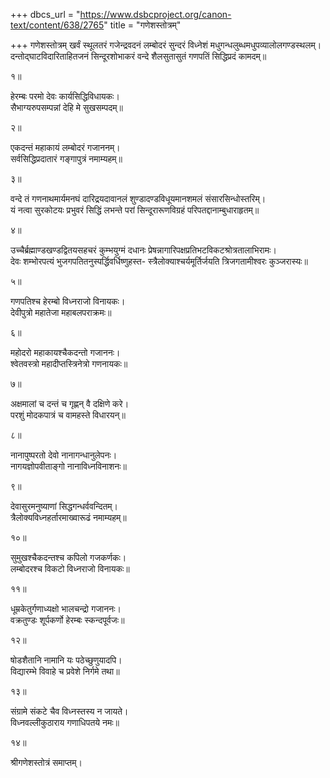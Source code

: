 +++
dbcs_url = "https://www.dsbcproject.org/canon-text/content/638/2765"
title = "गणेशस्तोत्रम्"

+++
गणेशस्तोत्रम्
खर्वं स्थूलतरं गजेन्द्रवदनं लम्बोदरं सुन्दरं 
विध्नेशं मधुगन्धलुब्धमधुपव्यालोलगण्डस्थलम्।  
दन्तोद्घाटविदारिताहितजनं सिन्दूरशोभाकरं 
वन्दे शैलसुतासुतं गणपतिं सिद्धिप्रदं कामदम्॥

१॥

हेरम्बः परमो देवः कार्यसिद्धिविधायकः।  
सैभाग्यरुपसम्पन्नां देहि मे सुखसम्पदम्॥

२॥

एकदन्तं महाकायं लम्बोदरं गजाननम्।  
सर्वसिद्धिप्रदातारं गङ्गापुत्रं नमाम्यहम्॥

३॥

वन्दे तं गणनाथमार्यमनघं दारिद्रयदावानलं 
शुण्डादण्डविधूयमानशमलं संसारसिन्धोस्तरिम्।  
यं नत्वा सुरकोटयः प्रभुवरं सिद्धिं लभन्ते परां 
सिन्दूरारूणविग्रहं परिपतद्दानाम्बुधाराहृतम्॥

४॥

उच्चैर्ब्रह्माण्डखण्डद्वितयसहचरं कुम्भयुग्मं दधानः 
प्रेषन्नागारिपक्षप्रतिभटविकटश्रोत्रतालाभिरामः।  
देवः शम्भोरपत्यं भुजगपतितनुस्पर्द्धिवर्धिष्णुहस्त-
स्त्रैलोक्याश्चर्यमूर्तिर्जयति त्रिजगतामीश्वरः कुञ्जरास्यः॥

५॥

गणपतिश्च हेरम्बो विध्नराजो विनायकः।  
देवीपुत्रो महातेजा महाबलपराक्रमः॥

६॥

महोदरो महाकायश्चैकदन्तो गजाननः।  
श्वेतवस्त्रो महादीप्तस्त्रिनेत्रो गणनायकः॥

७॥

अक्षमालां च दन्तं च गृह्णन् वै दक्षिणे करे।  
परशुं मोदकपात्रं च वामहस्ते विधारयन्॥

८॥

नानापुष्परतो देवो नानागन्धानुलेपनः।  
नागयज्ञोपवीताङ्गो नानाविध्नविनाशनः॥

९॥

देवासुरमनुष्याणां सिद्धगन्धर्ववन्दितम्।  
त्रैलोक्यविध्नहर्तारमाख्वारूढं नमाम्यहम्॥

१०॥

सुमुखश्चैकदन्तश्च कपिलो गजकर्णकः।  
लम्बोदरश्च विकटो विध्नराजो विनायकः॥

११॥

धूम्रकेतुर्गणाध्यक्षो भालचन्द्रो गजाननः।  
वक्रतुण्डः शूर्पकर्णो हेरम्बः स्कन्दपूर्वजः॥

१२॥

षोडशैतानि नामानि यः पठेच्छुणुयादपि।  
विद्यारम्भे विवाहे च प्रवेशे निर्गमे तथा॥

१३॥

संग्रामे संकटे चैव विध्नस्तस्य न जायते।  
विध्नवल्लीकुठाराय गणाधिपतये नमः॥

१४॥

श्रीगणेशस्तोत्रं समाप्तम्।  
